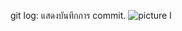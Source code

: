 git log: แสดงบันทึกการ commit.
![picture l](https://github.com/65030034/Git_A-Z_Missions_65030034_new/assets/144875017/9d830e0e-bb70-41ff-b577-89750d33db8f)
